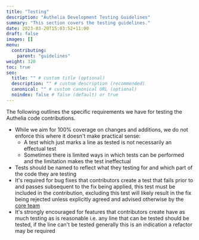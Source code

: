 ```yaml
---
title: "Testing"
description: "Authelia Development Testing Guidelines"
summary: "This section covers the testing guidelines."
date: 2023-03-20T15:03:52+11:00
draft: false
images: []
menu:
  contributing:
    parent: "guidelines"
weight: 320
toc: true
seo:
  title: "" # custom title (optional)
  description: "" # custom description (recommended)
  canonical: "" # custom canonical URL (optional)
  noindex: false # false (default) or true
---
```


The following outlines the specific requirements we have for testing the Authelia code contributions.

- While we aim for 100% coverage on changes and additions, we do not enforce this where it doesn't make practical sense:
  - A test which just marks a line as tested is not necessarily an effectual test
  - Sometimes there is limited ways in which tests can be performed and the limitation makes the test ineffectual
- Tests should be named to reflect what they testing for and which part of the code they are testing
- It's required for bug fixes that contributors create a test that fails prior to and passes
  subsequent to the fix being applied, this test must be included in the contribution, excluding this test will likely
  result in the fix being rejected unless explicitly agreed and advised otherwise by the
  [core team](../../information/about.md#core-team)
- It's strongly encouraged for features that contributors create have as much testing as is reasonable i.e. any line
  that can be tested should be tested, if the line can't be tested generally this is an indication a refactor may be
  required
